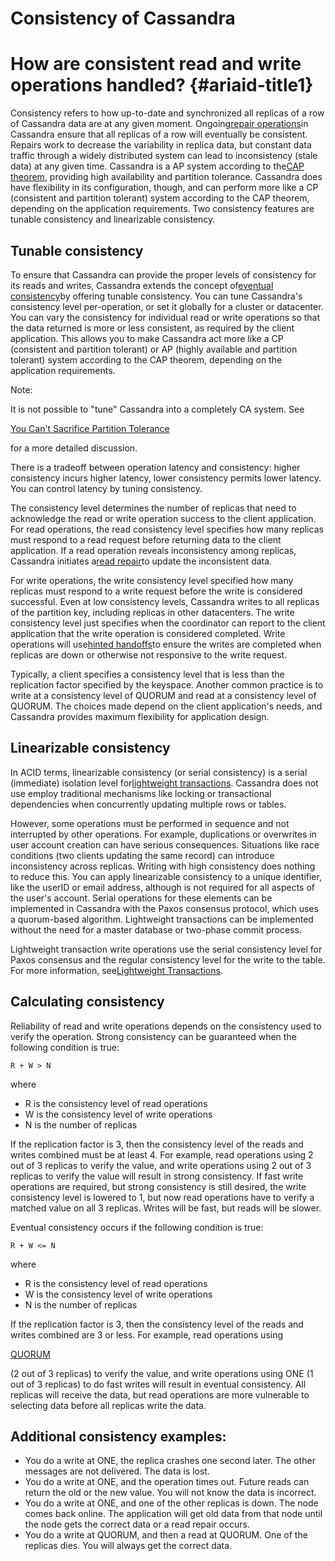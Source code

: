 # Consistency of Cassandra

# How are consistent read and write operations handled? {#ariaid-title1}

Consistency refers to how up-to-date and synchronized all replicas of a row of Cassandra data are at any given moment. Ongoing[repair operations](https://docs.datastax.com/en/cassandra/3.0/cassandra/operations/opsRepairNodesTOC.html)in Cassandra ensure that all replicas of a row will eventually be consistent. Repairs work to decrease the variability in replica data, but constant data traffic through a widely distributed system can lead to inconsistency \(stale data\) at any given time. Cassandra is a AP system according to the[CAP theorem](https://en.wikipedia.org/wiki/CAP_theorem), providing high availability and partition tolerance. Cassandra does have flexibility in its configuration, though, and can perform more like a CP \(consistent and partition tolerant\) system according to the CAP theorem, depending on the application requirements. Two consistency features are tunable consistency and linearizable consistency.

## Tunable consistency

To ensure that Cassandra can provide the proper levels of consistency for its reads and writes, Cassandra extends the concept of[eventual consistency](http://en.wikipedia.org/wiki/Eventual_consistency)by offering tunable consistency. You can tune Cassandra's consistency level per-operation, or set it globally for a cluster or datacenter. You can vary the consistency for individual read or write operations so that the data returned is more or less consistent, as required by the client application. This allows you to make Cassandra act more like a CP \(consistent and partition tolerant\) or AP \(highly available and partition tolerant\) system according to the CAP theorem, depending on the application requirements.

Note:

It is not possible to "tune" Cassandra into a completely CA system. See

[You Can't Sacrifice Partition Tolerance](https://codahale.com/you-cant-sacrifice-partition-tolerance/)

for a more detailed discussion.

There is a tradeoff between operation latency and consistency: higher consistency incurs higher latency, lower consistency permits lower latency. You can control latency by tuning consistency.

The consistency level determines the number of replicas that need to acknowledge the read or write operation success to the client application. For read operations, the read consistency level specifies how many replicas must respond to a read request before returning data to the client application. If a read operation reveals inconsistency among replicas, Cassandra initiates a[read repair](https://docs.datastax.com/en/cassandra/3.0/cassandra/operations/opsRepairNodesReadRepair.html)to update the inconsistent data.

For write operations, the write consistency level specified how many replicas must respond to a write request before the write is considered successful. Even at low consistency levels, Cassandra writes to all replicas of the partition key, including replicas in other datacenters. The write consistency level just specifies when the coordinator can report to the client application that the write operation is considered completed. Write operations will use[hinted handoffs](https://docs.datastax.com/en/cassandra/3.0/cassandra/operations/opsRepairNodesHintedHandoff.html)to ensure the writes are completed when replicas are down or otherwise not responsive to the write request.

Typically, a client specifies a consistency level that is less than the replication factor specified by the keyspace. Another common practice is to write at a consistency level of QUORUM and read at a consistency level of QUORUM. The choices made depend on the client application's needs, and Cassandra provides maximum flexibility for application design.

## Linearizable consistency

In ACID terms, linearizable consistency \(or serial consistency\) is a serial \(immediate\) isolation level for[lightweight transactions](https://docs.datastax.com/en/cassandra/3.0/cassandra/dml/dmlLtwtTransactions.html). Cassandra does not use employ traditional mechanisms like locking or transactional dependencies when concurrently updating multiple rows or tables.

However, some operations must be performed in sequence and not interrupted by other operations. For example, duplications or overwrites in user account creation can have serious consequences. Situations like race conditions \(two clients updating the same record\) can introduce inconsistency across replicas. Writing with high consistency does nothing to reduce this. You can apply linearizable consistency to a unique identifier, like the userID or email address, although is not required for all aspects of the user's account. Serial operations for these elements can be implemented in Cassandra with the Paxos consensus protocol, which uses a quorum-based algorithm. Lightweight transactions can be implemented without the need for a master database or two-phase commit process.

Lightweight transaction write operations use the serial consistency level for Paxos consensus and the regular consistency level for the write to the table. For more information, see[Lightweight Transactions](https://docs.datastax.com/en/cassandra/3.0/cassandra/dml/dmlLtwtTransactions.html).

## Calculating consistency

Reliability of read and write operations depends on the consistency used to verify the operation. Strong consistency can be guaranteed when the following condition is true:

```
R + W > N
```

where

* R is the consistency level of read operations
* W is the consistency level of write operations
* N is the number of replicas

If the replication factor is 3, then the consistency level of the reads and writes combined must be at least 4. For example, read operations using 2 out of 3 replicas to verify the value, and write operations using 2 out of 3 replicas to verify the value will result in strong consistency. If fast write operations are required, but strong consistency is still desired, the write consistency level is lowered to 1, but now read operations have to verify a matched value on all 3 replicas. Writes will be fast, but reads will be slower.

Eventual consistency occurs if the following condition is true:

```
R + W <= N
```

where

* R is the consistency level of read operations
* W is the consistency level of write operations
* N is the number of replicas

If the replication factor is 3, then the consistency level of the reads and writes combined are 3 or less. For example, read operations using

[QUORUM](https://docs.datastax.com/en/cassandra/3.0/cassandra/dml/dmlConfigConsistency.html#dmlConfigConsistency__about-the-quorum-level)

\(2 out of 3 replicas\) to verify the value, and write operations using ONE \(1 out of 3 replicas\) to do fast writes will result in eventual consistency. All replicas will receive the data, but read operations are more vulnerable to selecting data before all replicas write the data.

## Additional consistency examples:

* You do a write at ONE, the replica crashes one second later. The other messages are not delivered. The data is lost.
* You do a write at ONE, and the operation times out. Future reads can return the old or the new value. You will not know the data is incorrect.
* You do a write at ONE, and one of the other replicas is down. The node comes back online. The application will get old data from that node until the node gets the correct data or a read repair occurs.
* You do a write at QUORUM, and then a read at QUORUM. One of the replicas dies. You will always get the correct data.



